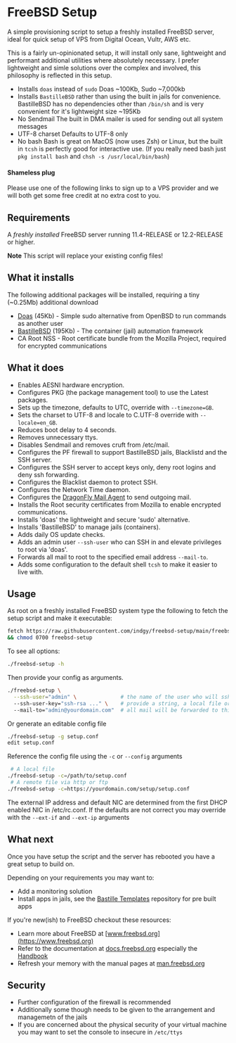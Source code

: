 # FreeBSD Setup 

A simple provisioning script to setup a freshly installed FreeBSD server, ideal for quick setup of 
VPS from Digital Ocean, Vultr, AWS etc.

This is a fairly un-opinionated setup, it will install only sane, lightweight and performant 
additional utilities where absolutely necessary. I prefer lightweight and simle solutions over 
the complex and involved, this philosophy is reflected in this setup.


* Installs `doas` instead of `sudo`
  Doas ~100Kb, Sudo ~7,000kb
* Installs `BastilleBSD` rather than using the built in jails for convenience. BastilleBSD has
  no dependencies other than `/bin/sh` and is very convenient for it's lightweight size ~195Kb
* No Sendmail
  The built in DMA mailer is used for sending out all system messages
* UTF-8 charset
  Defaults to UTF-8 only
* No bash
  Bash is great on MacOS (now uses Zsh) or Linux, but the built in `tcsh` is perfectly good for 
  interactive use. (If you really need bash just `pkg install bash` and `chsh -s /usr/local/bin/bash`)


#### Shameless plug
Please use one of the following links to sign up to a VPS provider and we will both get some free 
credit at no extra cost to you.


## Requirements

A *freshly installed* FreeBSD server running 11.4-RELEASE or 12.2-RELEASE or higher.

**Note** This script will replace your existing config files!

## What it installs

The following additional packages will be installed, requiring a tiny (~0.25Mb) additional download

* [Doas](https://www.freebsd.org/cgi/man.cgi?query=doas) (45Kb) - Simple sudo alternative from OpenBSD to run commands as another user
* [BastilleBSD](https://bastillebsd.org) (195Kb) - The container (jail) automation framework
* CA Root NSS - Root certificate bundle from the Mozilla Project, required for encrypted communications

## What it does

* Enables AESNI hardware encryption.
* Configures PKG (the package management tool) to use the Latest packages.
* Sets up the timezone, defaults to UTC, override with `--timezone=GB`.
* Sets the charset to UTF-8 and locale to C.UTF-8 override with `--locale=en_GB`.
* Reduces boot delay to 4 seconds.
* Removes unnecessary ttys.
* Disables Sendmail and removes cruft from /etc/mail.
* Configures the PF firewall to support BastilleBSD jails, Blacklistd and the SSH server.
* Configures the SSH server to accept keys only, deny root logins and deny ssh forwarding.
* Configures the Blacklist daemon to protect SSH.
* Configures the Network Time daemon.
* Configures the [DragonFly Mail Agent](https://www.freebsd.org/cgi/man.cgi?query=dma) to send outgoing mail.
* Installs the Root security certificates from Mozilla to enable encrypted communications.
* Installs 'doas' the lightweight and secure 'sudo' alternative.
* Installs 'BastilleBSD' to manage jails (containers).
* Adds daily OS update checks.
* Adds an admin user `--ssh-user` who can SSH in and elevate privileges to root via 'doas'.
* Forwards all mail to root to the specified email address `--mail-to`.
* Adds some configuration to the default shell `tcsh` to make it easier to live with.

## Usage

As root on a freshly installed FreeBSD system type the following to fetch the setup script and make it executable:

```sh
fetch https://raw.githubusercontent.com/indgy/freebsd-setup/main/freebsd-setup \
&& chmod 0700 freebsd-setup
```

To see all options:

```sh
./freebsd-setup -h
```

Then provide your config as arguments.

```sh
./freebsd-setup \
  --ssh-user="admin" \              # the name of the user who will ssh in
  --ssh-user-key="ssh-rsa ..." \    # provide a string, a local file or the url of a remote file
  --mail-to="admin@yourdomain.com"  # all mail will be forwarded to this address
```

Or generate an editable config file 

```sh
./freebsd-setup -g setup.conf
edit setup.conf
```

Reference the config file using the `-c` or `--config` arguments

```sh
 # A local file
./freebsd-setup -c=/path/to/setup.conf
 # A remote file via http or ftp
./freebsd-setup -c=https://yourdomain.com/setup/setup.conf
```

The external IP address and default NIC are determined from the first DHCP enabled NIC in /etc/rc.conf.
If the defaults are not correct you may override with the `--ext-if` and `--ext-ip` arguments

## What next

Once you have setup the script and the server has rebooted you have a great setup to build on.

Depending on your requirements you may want to:

* Add a monitoring solution
* Install apps in jails, see the [Bastille Templates](https://gitlab.com/bastillebsd-templates) repository for pre built apps

If you're new(ish) to FreeBSD checkout these resources:

* Learn more about FreeBSD at [www.freebsd.org](https://www.freebsd.org)
* Refer to the documentation at [docs.freebsd.org](https://docs.freebsd.org/) especially the [Handbook](https://docs.freebsd.org/en_US.ISO8859-1/books/handbook/)
* Refresh your memory with the manual pages at [man.freebsd.org](https://man.freebsd.org) 

<!--
A quick guide to -CURRENT, -STABLE, -RELEASE, the FreeBSD development branches

Though not quite accurate, FreeBSD branches can be thought of like so:

* -CURRENT The bleeding edge, aimed at developers and tinkerers.
* -STABLE Aimed at testers and early adopters, working updates from CURRENT appear here.
* -RELEASE Aimed at everyone else, this is the most thoroughly tested branch.

While -STABLE is generally reliable it is best to use -RELEASE, especially on public facing servers.
Think of -RELEASE as the 'shrink-wrapped' version ;-)
-->

## Security 
* Further configuration of the firewall is recommended
* Additionally some though needs to be given to the arrangement and managemetn of the jails
* If you are concerned about the physical security of your virtual machine you may want to set the
  console to insecure in `/etc/ttys`
